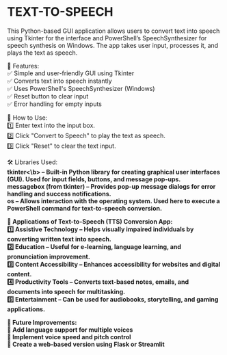 # TEXT-TO-SPEECH
This Python-based GUI application allows users to convert text into speech using Tkinter for the interface and PowerShell’s SpeechSynthesizer for speech synthesis on Windows. The app takes user input, processes it, and plays the text as speech.

📌 Features:<br>
✅ Simple and user-friendly GUI using Tkinter<br>
✅ Converts text into speech instantly<br>
✅ Uses PowerShell's SpeechSynthesizer (Windows)<br>
✅ Reset button to clear input<br>
✅ Error handling for empty inputs

🚀 How to Use:<br>
1️⃣ Enter text into the input box.<br>
2️⃣ Click "Convert to Speech" to play the text as speech.<br>
3️⃣ Click "Reset" to clear the text input.

🛠 Libraries Used:<br>
<b>tkinter<\b> – Built-in Python library for creating graphical user interfaces (GUI). Used for input fields, buttons, and message pop-ups.<br>
messagebox (from tkinter) – Provides pop-up message dialogs for error handling and success notifications.<br>
os – Allows interaction with the operating system. Used here to execute a PowerShell command for text-to-speech conversion.

📌 Applications of Text-to-Speech (TTS) Conversion App:<br>
1️⃣ Assistive Technology – Helps visually impaired individuals by converting written text into speech.<br>
2️⃣ Education – Useful for e-learning, language learning, and pronunciation improvement.<br>
3️⃣ Content Accessibility – Enhances accessibility for websites and digital content.<br>
4️⃣ Productivity Tools – Converts text-based notes, emails, and documents into speech for multitasking.<br>
5️⃣ Entertainment – Can be used for audiobooks, storytelling, and gaming applications.

🔧 Future Improvements:<br>
🚀 Add language support for multiple voices<br>
🚀 Implement voice speed and pitch control<br>
🚀 Create a web-based version using Flask or Streamlit
